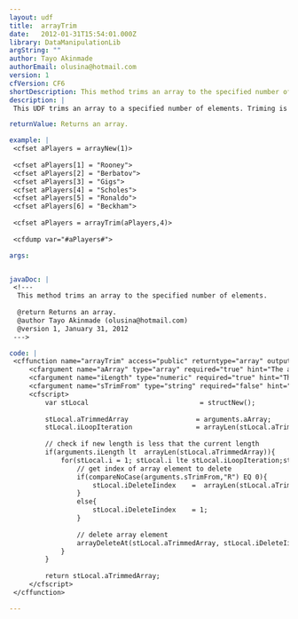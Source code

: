 ```yaml
---
layout: udf
title:  arrayTrim
date:   2012-01-31T15:54:01.000Z
library: DataManipulationLib
argString: ""
author: Tayo Akinmade
authorEmail: olusina@hotmail.com
version: 1
cfVersion: CF6
shortDescription: This method trims an array to the specified number of elements.
description: |
 This UDF trims an array to a specified number of elements. Triming is from right to left by default.

returnValue: Returns an array.

example: |
 <cfset aPlayers = arrayNew(1)>
 
 <cfset aPlayers[1] = "Rooney">
 <cfset aPlayers[2] = "Berbatov">
 <cfset aPlayers[3] = "Gigs">
 <cfset aPlayers[4] = "Scholes">
 <cfset aPlayers[5] = "Ronaldo">
 <cfset aPlayers[6] = "Beckham">
 
 <cfset aPlayers = arrayTrim(aPlayers,4)>
 
 <cfdump var="#aPlayers#">

args:


javaDoc: |
 <!---
  This method trims an array to the specified number of elements.
  
  @return Returns an array. 
  @author Tayo Akinmade (olusina@hotmail.com) 
  @version 1, January 31, 2012 
 --->

code: |
 <cffunction name="arrayTrim" access="public" returntype="array" output="false" hint="This method trims an array to the specified number of elements. Triming is from right to left by default">
     <cfargument name="aArray" type="array" required="true" hint="The array to be trimed">
     <cfargument name="iLength" type="numeric" required="true" hint="The length the array is to be trimmed to">
     <cfargument name="sTrimFrom" type="string" required="false" hint="Direction of the array trim. RIGHT->LEFT|R, LEFT-RIGHT|L" default="L">
     <cfscript>
         var stLocal                            = structNew();
 
         stLocal.aTrimmedArray                 = arguments.aArray;                                        // set trimmed array
         stLocal.iLoopIteration                = arrayLen(stLocal.aTrimmedArray)-arguments.iLength;     // get number of delete iterations
 
         // check if new length is less that the current length
         if(arguments.iLength lt  arrayLen(stLocal.aTrimmedArray)){
             for(stLocal.i = 1; stLocal.i lte stLocal.iLoopIteration;stLocal.i = stLocal.i + 1){
                 // get index of array element to delete
                 if(compareNoCase(arguments.sTrimFrom,"R") EQ 0){
                     stLocal.iDeleteIindex    =  arrayLen(stLocal.aTrimmedArray);
                 }
                 else{
                     stLocal.iDeleteIindex    = 1;
                 }
 
                 // delete array element
                 arrayDeleteAt(stLocal.aTrimmedArray, stLocal.iDeleteIindex);
             }
         }
 
         return stLocal.aTrimmedArray;
     </cfscript>
 </cffunction>

---
```


